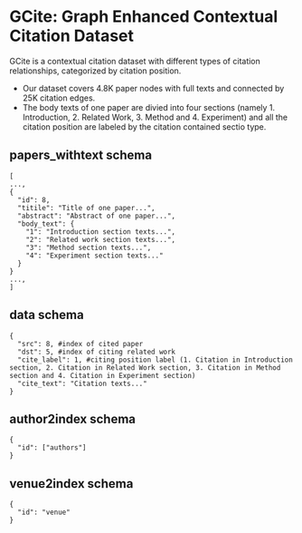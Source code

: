 # GCite: Graph Enhanced Contextual Citation Dataset
GCite is a contextual citation dataset with different types of citation relationships, categorized by citation position. 
* Our dataset covers 4.8K paper nodes with full texts and connected by 25K citation edges.
* The body texts of one paper are divied into four sections (namely 1. Introduction, 2. Related Work, 3. Method and 4. Experiment) and all the citation position are labeled by the citation contained sectio type.
## papers_withtext schema
```
[
...,
{
  "id": 8,
  "titile": "Title of one paper...",
  "abstract": "Abstract of one paper...",
  "body_text": {
    "1": "Introduction section texts...",
    "2": "Related work section texts...",
    "3": "Method section texts...",
    "4": "Experiment section texts..."
  }
}
...,
]
```
## data schema
```
{
  "src": 8, #index of cited paper
  "dst": 5, #index of citing related work
  "cite_label": 1, #citing position label (1. Citation in Introduction section, 2. Citation in Related Work section, 3. Citation in Method section and 4. Citation in Experiment section)
  "cite_text": "Citation texts..."
}
```
## author2index schema
```
{
  "id": ["authors"]
}
```
## venue2index schema
```
{
  "id": "venue"
}
```
